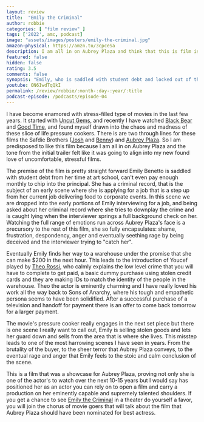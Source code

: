 ```yaml
---
layout: review
title:  "Emily the Criminal"
author: robbie
categories: [ "film review" ]
tags: ['2022', amc, podcast]
image: "assets/images/posters/emily-the-criminal.jpg"
amazon-physical: https://amzn.to/3cpceSa
description: I am all in on Aubrey Plaza and think that this is film is a giant showcase for what she can do leading up films.  The titular character is the protagonist but I don't think she is at all a clear "good" person, the complexity and shades of gray are on display in every scene.
featured: false
hidden: false
rating: 3.5
comments: false
synopsis: "Emily, who is saddled with student debt and locked out of the job market due to a minor criminal record, gets involved in a credit card scam that pulls her into the criminal underworld of Los Angeles, ultimately leading to deadly consequences."  
youtube: ON6IwdTqQkI
permalink: /review/robbie/:month-:day-:year/:title
podcast-episode: /podcasts/episode-04
---
```


I have become enamored with stress-filled type of movies in the last few years.  It started with <a href="https://www.imdb.com/title/tt5727208/">Uncut Gems</a>, and recently I have watched <a href="https://www.imdb.com/title/tt9601220/">Black Bear</a> and <a href="https://www.imdb.com/title/tt4846232/">Good Time</a>, and found myself drawn into the chaos and madness of these slice of life pressure cookers.  There is are two through lines for these films the Safdie Brothers (<a href="https://www.imdb.com/name/nm1343394/">Josh</a> and <a href="https://www.imdb.com/name/nm1509478/">Benny</a>) and <a href="https://www.imdb.com/name/nm2201555/">Aubrey Plaza</a>.  So I am predisposed to like this film because I am all in on Aubrey Plaza and the tone from the initial trailer felt like it was going to align into my new found love of uncomfortable, stressful films.

The premise of the film is pretty straight forward Emily Benetto is saddled with student debt from her time at art school, can't even pay enough monthly to chip into the principal.  She has a criminal record, that is the subject of an early scene where she is applying for a job that is a step up from her current job delivering food to corporate events.  In this scene we are dropped into the early portions of Emily interviewing for a job, and being asked about her criminal record where she tries to downplay the crime and is caught lying when the interviewer springs a full background check on her.  Watching the full range of emotions run across Aubrey Plaza's face is a precursory to the rest of this film, she so fully encapsulates: shame, frustration, despondency, anger and eventually seething rage by being deceived and the interviewer trying to "catch her".

Eventually Emily finds her way to a warehouse under the promise that she can make $200 in the next hour. This leads to the introduction of Youcef played by <a href="https://www.imdb.com/name/nm0744331/">Theo Rossi</a>, who calmly explains the low level crime that you will have to complete to get paid, a basic dummy purchase using stolen credit cards and they are making IDs to match the identity of the people in the warehouse.  Theo the actor is eminently charming and I have really loved his work all the way back to Sons of Anarchy, where his tough and empathetic persona seems to have been solidified.  After a successful purchase of a television and handoff for payment there is an offer to come back tomorrow for a larger payment.

The movie's pressure cooker really engages in the next set piece but there is one scene I really want to call out, Emily is selling stolen goods and lets her guard down and sells from the area that is where she lives.  This misstep leads to one of the most harrowing scenes I have seen in years.  From the brutality of the buyer, to the sheer terror that Aubrey Plaza conveys, to the eventual rage and anger that Emily feels to the stoic and calm conclusion of the scene.

This is a film that was a showcase for Aubrey Plaza, proving not only she is one of the actor's to watch over the next 10-15 years but I would say has positioned her as an actor you can rely on to open a film and carry a production on her eminently capable and supremely talented shoulders.  If you get a chance to see <a href="https://www.imdb.com/title/tt15255876/">Emily the Criminal</a> in a theater do yourself a favor, you will join the chorus of movie goers that will talk about the film that Aubrey Plaza should have been nominated for best actress.


